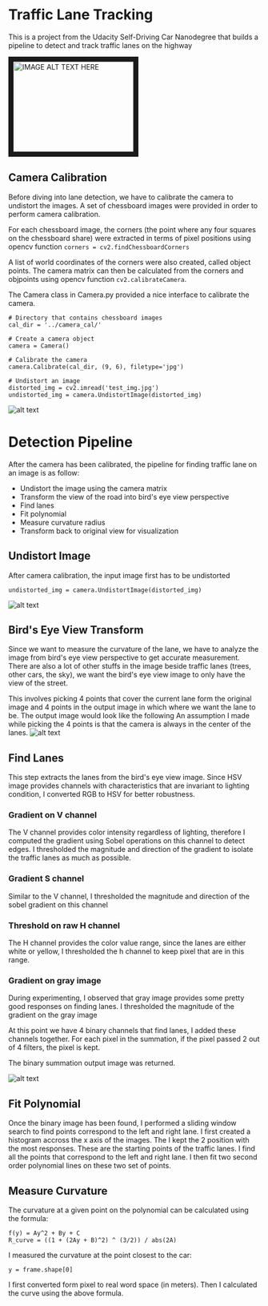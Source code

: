 # Traffic Lane Tracking

This is a project from the Udacity Self-Driving Car Nanodegree that builds a pipeline to detect and track traffic lanes on the highway

<a href="http://www.youtube.com/watch?feature=player_embedded&v=wRnFrW5-yrg
" target="_blank"><img src="http://img.youtube.com/vi/wRnFrW5-yrg/0.jpg" 
alt="IMAGE ALT TEXT HERE" width="240" height="180" border="10" /></a>

## Camera Calibration
Before diving into lane detection, we have to calibrate the camera to undistort the images.
A set of chessboard images were provided in order to perform camera calibration.

For each chessboard image, the corners (the point where any four squares on the chessboard share) were extracted in terms of pixel positions using opencv function
```corners = cv2.findChessboardCorners```

A list of world coordinates of the corners were also created, called object points. The camera matrix can then be calculated from the corners and objpoints using opencv function ```cv2.calibrateCamera```.

The Camera class in Camera.py provided a nice interface to calibrate the camera.

```
# Directory that contains chessboard images
cal_dir = '../camera_cal/'

# Create a camera object
camera = Camera()

# Calibrate the camera
camera.Calibrate(cal_dir, (9, 6), filetype='jpg')

# Undistort an image
distorted_img = cv2.imread('test_img.jpg')
undistorted_img = camera.UndistortImage(distorted_img)
```
![alt text][undistort_chessboard]

# Detection Pipeline
After the camera has been calibrated, the pipeline for finding traffic lane on an image is as follow:
- Undistort the image using the camera matrix
- Transform the view of the road into bird's eye view perspective
- Find lanes
- Fit polynomial
- Measure curvature radius
- Transform back to original view for visualization

## Undistort Image
After camera calibration, the input image first has to be undistorted
```
undistorted_img = camera.UndistortImage(distorted_img)
```
![alt text][undistort_img]


## Bird's Eye View Transform
Since we want to measure the curvature of the lane, we have to analyze the image from bird's eye view perspective to get accurate measurement.
There are also a lot of other stuffs in the image beside traffic lanes (trees, other cars, the sky), we want the bird's eye view image to only have the view of the street.

This involves picking 4 points that cover the current lane form the original image and 4 points in the output image in which where we want the lane to be. The output image would look like the following
An assumption I made while picking the 4 points is that the camera is always in the center of the lanes.
![alt text][bev_tf]

## Find Lanes
This step extracts the lanes from the bird's eye view image. Since HSV image provides channels with characteristics that are invariant to lighting condition, I converted RGB to HSV for better robustness.

### Gradient on V channel
The V channel provides color intensity regardless of lighting, therefore I computed the gradient using Sobel operations on this channel to detect edges. I thresholded the magnitude and direction of the gradient to isolate the traffic lanes as much as possible.

### Gradient S channel
Similar to the V channel, I thresholded the magnitude and direction of the sobel gradient on this channel

### Threshold on raw H channel
The H channel provides the color value range, since the lanes are either white or yellow, I thresholded the h channel to keep pixel that are in this range.

### Gradient on gray image
During experimenting, I observed that gray image provides some pretty good responses on finding lanes. I thresholded the magnitude of the gradient on the gray image

At this point we have 4 binary channels that find lanes, I added these channels together. For each pixel in the summation, if the pixel passed 2 out of 4 filters, the pixel is kept.

The binary summation output image was returned.

![alt text][fine_lane]

## Fit Polynomial
Once the binary image has been found, I performed a sliding window search to find points correspond to the left and right lane. I first created a histogram accross the x axis of the images. The I kept the 2 position with the most responses.
These are the starting points of the traffic lanes. I find all the points that correspond to the left and right lane. I then fit two second order polynomial lines on these two set of points.


## Measure Curvature
The curvature at a given point on the polynomial can be calculated using the formula:

```
f(y) = Ay^2 + By + C
R_curve = ((1 + (2Ay + B)^2) ^ (3/2)) / abs(2A)
```

I measured the curvature at the point closest to the car:
```
y = frame.shape[0]
```

I first converted form pixel to real word space (in meters). Then I calculated the curve using the above formula.

[undistort_chessboard]: https://raw.github.com/tkkhuu/TrafficLaneDetection/master/README_files/undistort_chessboard.png "Undistort chessboard"
[undistort_img]: https://raw.github.com/tkkhuu/TrafficLaneDetection/master/README_files/undistort_img.png "Undistort scene"
[bev_tf]: https://raw.github.com/tkkhuu/TrafficLaneDetection/master/README_files/bev_tf.png "Birds Eye View transform"
[fine_lane]: https://raw.github.com/tkkhuu/TrafficLaneDetection/master/README_files/fine_lane.png "Lane Detection"


